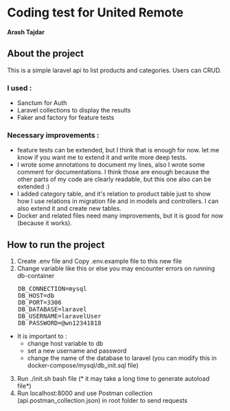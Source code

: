 # Coding test for United Remote
#### Arash Tajdar

## About the project
This is a simple laravel api to list products and categories. 
Users can CRUD.

### I used :
- Sanctum for Auth
- Laravel collections to display the results
- Faker and factory for feature tests

### Necessary improvements :

- feature tests can be extended, but I think that is enough for now. let me know if you want me to extend it and write more deep tests.
- I wrote some annotations to document my lines, also I wrote some comment for documentations. I think those are enough because the other parts of my code are clearly readable, but this one also can be extended :)
- I added category table, and it's relation to product table just to show how I use relations in migration file and in models and controllers. I can also extend it and create new tables.
- Docker and related files need many improvements, but it is good for now (because it works).

## How to run the project

1. Create .env file and Copy .env.example file to this new file
2. Change variable like this or else you may encounter errors on running db-container
<pre>
   DB_CONNECTION=mysql
   DB_HOST=db
   DB_PORT=3306
   DB_DATABASE=laravel
   DB_USERNAME=laravelUser
   DB_PASSWORD=@wn12341818
</pre>
   - It is important to :  
     - change host variable to db 
     - set a new username and password 
     - change the name of the database to laravel (you can modify this in docker-compose/mysql/db_init.sql file) 
       

3. Run ./init.sh bash file (* it may take a long time to generate autoload file*)
4. Run localhost:8000 and use Postman collection (api.postman_collection.json) in root folder to send requests


